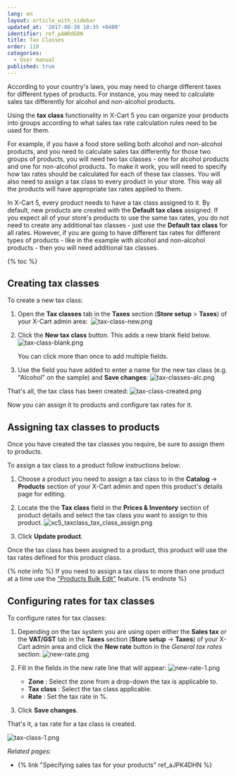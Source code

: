```yaml
---
lang: en
layout: article_with_sidebar
updated_at: '2017-08-30 18:35 +0400'
identifier: ref_pAWOdG8N
title: Tax Classes
order: 110
categories:
  - User manual
published: true
---
```

According to your country's laws, you may need to charge different taxes for different types of products. For instance, you may need to calculate sales tax differently for alcohol and non-alcohol products.

Using the **tax class** functionality in X-Cart 5 you can organize your products into groups according to what sales tax rate calculation rules need to be used for them.

For example, if you have a food store selling both alcohol and non-alcohol products, and you need to calculate sales tax differently for those two groups of products, you will need two tax classes - one for alcohol products and one for non-alcohol products. To make it work, you will need to specify how tax rates should be calculated for each of these tax classes. You will also need to assign a tax class to every product in your store. This way all the products will have appropriate tax rates applied to them. 

In X-Cart 5, every product needs to have a tax class assigned to it. By default, new products are created with the **Default tax class** assigned. If you expect all of your store's products to use the same tax rates, you do not need to create any additional tax classes - just use the **Default tax class** for all rates. However, if you are going to have different tax rates for different types of products - like in the example with alcohol and non-alcohol products - then you will need additional tax classes.

{% toc %}

## Creating tax classes

To create a new tax class:

1.  Open the **Tax classes** tab in the **Taxes** section (**Store setup** > **Taxes**) of your X-Cart admin area: 
    ![tax-class-new.png]({{site.baseurl}}/attachments/ref_pAWOdG8N/tax-class-new.png)

2.  Click the **New tax class** button. This adds a new blank field below. 
    ![tax-class-blank.png]({{site.baseurl}}/attachments/ref_pAWOdG8N/tax-class-blank.png)
    
    You can click more than once to add multiple fields.

3.  Use the field you have added to enter a name for the new tax class (e.g. "Alcohol" on the sample) and **Save changes**: 
    ![tax-classes-alc.png]({{site.baseurl}}/attachments/ref_pAWOdG8N/tax-classes-alc.png)

That's all, the tax class has been created:
    ![tax-class-created.png]({{site.baseurl}}/attachments/ref_pAWOdG8N/tax-class-created.png)

Now you can assign it to products and configure tax rates for it. 

## Assigning tax classes to products

Once you have created the tax classes you require, be sure to assign them to products.

To assign a tax class to a product follow instructions below:

1.  Choose a product you need to assign a tax class to in the **Catalog** -> **Products** section of your X-Cart admin and open this product's details page for editing.

2.  Locate the the **Tax class** field in the **Prices & Inventory** section of product details and select the tax class you want to assign to this product.
    ![xc5_taxclass_tax_class_assign.png]({{site.baseurl}}/attachments/ref_pAWOdG8N/xc5_taxclass_tax_class_assign.png)

3.  Click **Update product**.

Once the tax class has been assigned to a product, this product will use the tax rates defined for this product class.

{% note info %}
If you need to assign a tax class to more than one product at a time use the ["Products Bulk Edit"](https://kb.x-cart.com/products/bulk_edit.html#bulk-edit-price-and-membership "Setting up tax classes") feature.
{% endnote %}

## Configuring rates for tax classes

To configure rates for tax classes:

1. Depending on the tax system you are using open either the **Sales tax** or the **VAT/GST** tab in the **Taxes** section (**Store setup** -> **Taxes**) of your X-Cart admin area and click the **New rate** button in the _General tax rates_ section:
   ![new-rate.png]({{site.baseurl}}/attachments/ref_pAWOdG8N/new-rate.png)

2. Fill in the fields in the new rate line that will appear:
   ![new-rate-1.png]({{site.baseurl}}/attachments/ref_pAWOdG8N/new-rate-1.png)

   * **Zone** : Select the zone from a drop-down the tax is applicable to.
   * **Tax class** : Select the tax class applicable.
   * **Rate** : Set the tax rate in %.
   
3. Click **Save changes**.

That's it, a tax rate for a tax class is created.

![tax-class-1.png]({{site.baseurl}}/attachments/ref_pAWOdG8N/tax-class-1.png)


_Related pages:_

*   {% link "Specifying sales tax for your products" ref_aJPK4DHN %}
